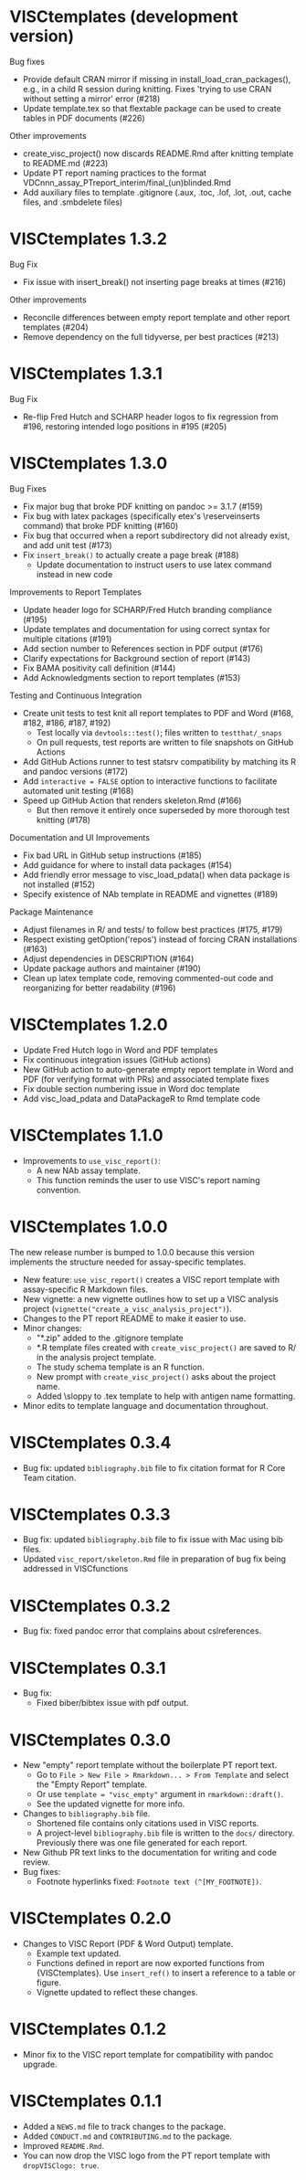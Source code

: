 # VISCtemplates (development version)

Bug fixes
* Provide default CRAN mirror if missing in install_load_cran_packages(), e.g., in a child R session during knitting. Fixes 'trying to use CRAN without setting a mirror' error (#218)
* Update template.tex so that flextable package can be used to create tables in PDF documents (#226)

Other improvements
* create_visc_project() now discards README.Rmd after knitting template to README.md (#223)
* Update PT report naming practices to the format VDCnnn_assay_PTreport_interim/final_(un)blinded.Rmd
* Add auxiliary files to template .gitignore (.aux, .toc, .lof, .lot, .out, cache files, and .smbdelete files)

# VISCtemplates 1.3.2

Bug Fix
* Fix issue with insert_break() not inserting page breaks at times (#216)

Other improvements
* Reconcile differences between empty report template and other report templates (#204)
* Remove dependency on the full tidyverse, per best practices (#213)

# VISCtemplates 1.3.1

Bug Fix
* Re-flip Fred Hutch and SCHARP header logos to fix regression from #196, restoring intended logo positions in #195 (#205)

# VISCtemplates 1.3.0

Bug Fixes
* Fix major bug that broke PDF knitting on pandoc >= 3.1.7 (#159)
* Fix bug with latex packages (specifically etex's \reserveinserts command) that broke PDF knitting (#160)
* Fix bug that occurred when a report subdirectory did not already exist, and add unit test (#173)
* Fix `insert_break()` to actually create a page break (#188)
  + Update documentation to instruct users to use latex command instead in new code

Improvements to Report Templates
* Update header logo for SCHARP/Fred Hutch branding compliance (#195)
* Update templates and documentation for using correct syntax for multiple citations (#191)
* Add section number to References section in PDF output (#176)
* Clarify expectations for Background section of report (#143)
* Fix BAMA positivity call definition (#144)
* Add Acknowledgments section to report templates (#153)

Testing and Continuous Integration
* Create unit tests to test knit all report templates to PDF and Word (#168, #182, #186, #187, #192)
  + Test locally via `devtools::test()`; files written to `testthat/_snaps`
  + On pull requests, test reports are written to file snapshots on GitHub Actions
* Add GitHub Actions runner to test statsrv compatibility by matching its R and pandoc versions (#172)
* Add `interactive = FALSE` option to interactive functions to facilitate automated unit testing (#168)
* Speed up GitHub Action that renders skeleton.Rmd (#166)
  + But then remove it entirely once superseded by more thorough test knitting (#178)

Documentation and UI Improvements
* Fix bad URL in GitHub setup instructions (#185)
* Add guidance for where to install data packages (#154)
* Add friendly error message to visc_load_pdata() when data package is not installed (#152)
* Specify existence of NAb template in README and vignettes (#189)

Package Maintenance
* Adjust filenames in R/ and tests/ to follow best practices (#175, #179)
* Respect existing getOption('repos') instead of forcing CRAN installations (#163)
* Adjust dependencies in DESCRIPTION (#164)
* Update package authors and maintainer (#190)
* Clean up latex template code, removing commented-out code and reorganizing for better readability (#196)

# VISCtemplates 1.2.0

* Update Fred Hutch logo in Word and PDF templates
* Fix continuous integration issues (GitHub actions)
* New GitHub action to auto-generate empty report template in Word and PDF (for verifying format with PRs) and associated template fixes
* Fix double section numbering issue in Word doc template
* Add visc_load_pdata and DataPackageR to Rmd template code

# VISCtemplates 1.1.0

* Improvements to `use_visc_report()`:
    + A new NAb assay template. 
    + This function reminds the user to use VISC's report naming convention.

# VISCtemplates 1.0.0

The new release number is bumped to 1.0.0 because this version implements the structure needed for assay-specific templates.

* New feature: `use_visc_report()` creates a VISC report template with assay-specific R Markdown files.
* New vignette: a new vignette outlines how to set up a VISC analysis project (`vignette("create_a_visc_analysis_project")`).
* Changes to the PT report README to make it easier to use.
* Minor changes:
    + "*.zip" added to the .gitignore template
    + *.R template files created with `create_visc_project()` are saved to R/ in the analysis project template. 
    + The study schema template is an R function.
    + New prompt with `create_visc_project()` asks about the project name.
    + Added \sloppy to .tex template to help with antigen name formatting.
* Minor edits to template language and documentation throughout. 

# VISCtemplates 0.3.4

* Bug fix: updated `bibliography.bib` file to fix citation format for R Core Team citation.

# VISCtemplates 0.3.3

* Bug fix: updated `bibliography.bib` file to fix issue with Mac using bib files.
* Updated `visc_report/skeleton.Rmd` file in preparation of bug fix being addressed in VISCfunctions

# VISCtemplates 0.3.2

* Bug fix: fixed pandoc error that complains about cslreferences.

# VISCtemplates 0.3.1

* Bug fix:
    + Fixed biber/bibtex issue with pdf output.

# VISCtemplates 0.3.0

* New "empty" report template without the boilerplate PT report text.
    + Go to `File > New File > Rmarkdown... > From Template` and select the "Empty Report" template.
    + Or use `template = "visc_empty"` argument in `rmarkdown::draft()`.
    + See the updated vignette for more info.
* Changes to `bibliography.bib` file.
    + Shortened file contains only citations used in VISC reports.
    + A project-level `bibliography.bib` file is written to the `docs/` directory. Previously there was one file generated for each report.
* New Github PR text links to the documentation for writing and code review.
* Bug fixes:
    + Footnote hyperlinks fixed: `Footnote text (^[MY_FOOTNOTE])`.

# VISCtemplates 0.2.0

* Changes to VISC Report (PDF & Word Output) template.
    + Example text updated.
    + Functions defined in report are now exported functions from {VISCtemplates}. Use `insert_ref()` to insert a reference to a table or figure.
    + Vignette updated to reflect these changes. 


# VISCtemplates 0.1.2

* Minor fix to the VISC report template for compatibility with pandoc upgrade.


# VISCtemplates 0.1.1

* Added a `NEWS.md` file to track changes to the package.
* Added `CONDUCT.md` and `CONTRIBUTING.md` to the package.
* Improved `README.Rmd`.
* You can now drop the VISC logo from the PT report template with `dropVISClogo: true`.
